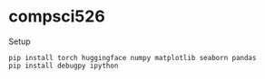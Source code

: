 # compsci526


Setup 
```
pip install torch huggingface numpy matplotlib seaborn pandas 
pip install debugpy ipython
```
